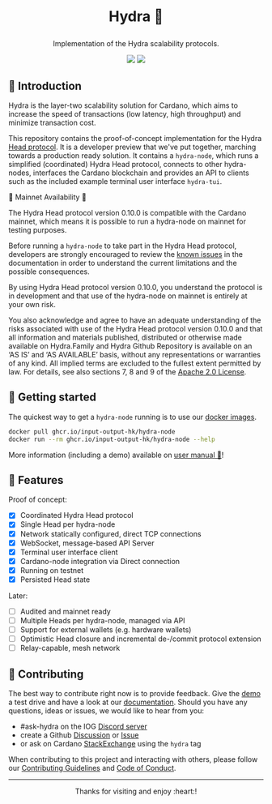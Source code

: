 
# <p align="center">Hydra :dragon_face:</p>

<div align="center">
  <p>Implementation of the Hydra scalability protocols.</p>
  <a href='https://github.com/input-output-hk/hydra/actions'><img src="https://img.shields.io/github/actions/workflow/status/input-output-hk/hydra/ci.yaml?branch=master&label=Tests&style=for-the-badge" /></a>
  <a href='https://github.com/input-output-hk/hydra/pkgs/container/hydra-node'><img src="https://img.shields.io/github/actions/workflow/status/input-output-hk/hydra/docker.yaml?branch=master&label=Docker&style=for-the-badge" /></a>
</div>

## :sunrise_over_mountains: Introduction

Hydra is the layer-two scalability solution for Cardano, which aims to increase
the speed of transactions (low latency, high throughput) and minimize
transaction cost.

This repository contains the proof-of-concept implementation for the Hydra [Head
protocol](https://eprint.iacr.org/2020/299.pdf). It is a developer preview that
we've put together, marching towards a production ready solution. It contains a
`hydra-node`, which runs a simplified (coordinated) Hydra Head protocol,
connects to other hydra-nodes, interfaces the Cardano blockchain and provides an
API to clients such as the included example terminal user interface `hydra-tui`.

:rotating_light: Mainnet Availability :rotating_light:

The Hydra Head protocol version 0.10.0 is compatible with the Cardano mainnet,
which means it is possible to run a hydra-node on mainnet for testing purposes.

Before running a `hydra-node` to take part in the Hydra Head protocol,
developers are strongly encouraged to review the [known issues][known-issues] in
the documentation in order to understand the current limitations and the
possible consequences.

By using Hydra Head protocol version 0.10.0, you understand the protocol is in
development and that use of the hydra-node on mainnet is entirely at your own
risk.

You also acknowledge and agree to have an adequate understanding of the risks
associated with use of the Hydra Head protocol version 0.10.0 and that all
information and materials published, distributed or otherwise made available on
Hydra.Family and Hydra Github Repository is available on an ‘AS IS’ and ‘AS
AVAILABLE’ basis, without any representations or warranties of any kind. All
implied terms are excluded to the fullest extent permitted by law. For details,
see also sections 7, 8 and 9 of the [Apache 2.0 License][license].

[known-issues]: https://hydra.family/head-protocol/getting-started/known-issues
[license]: ./LICENSE

## :rocket: Getting started

The quickest way to get a `hydra-node` running is to use our [docker
images](https://github.com/orgs/input-output-hk/packages?repo_name=hydra).

```sh
docker pull ghcr.io/input-output-hk/hydra-node
docker run --rm ghcr.io/input-output-hk/hydra-node --help
```

More information (including a demo) available on [user manual 📖](https://hydra.family/head-protocol/docs/getting-started)!

## :rainbow: Features

Proof of concept:
- [x] Coordinated Hydra Head protocol
- [x] Single Head per hydra-node
- [x] Network statically configured, direct TCP connections
- [x] WebSocket, message-based API Server
- [x] Terminal user interface client
- [x] Cardano-node integration via Direct connection
- [x] Running on testnet
- [x] Persisted Head state

Later:
- [ ] Audited and mainnet ready
- [ ] Multiple Heads per hydra-node, managed via API
- [ ] Support for external wallets (e.g. hardware wallets)
- [ ] Optimistic Head closure and incremental de-/commit protocol extension
- [ ] Relay-capable, mesh network

## :handshake: Contributing

The best way to contribute right now is to provide feedback. Give the
[demo](./demo) a test drive and have a look at our [documentation](https://hydra.family/head-protocol).
Should you have any questions, ideas or issues, we would like to hear from you:

- #ask-hydra on the IOG [Discord server](https://discord.gg/Qq5vNTg9PT)
- create a Github [Discussion](https://github.com/input-output-hk/hydra/discussions) or [Issue](https://github.com/input-output-hk/hydra/issues/new)
- or ask on Cardano [StackExchange](https://cardano.stackexchange.com/) using the `hydra` tag

When contributing to this project and interacting with others, please follow our [Contributing Guidelines](./CONTRIBUTING.md) and [Code of Conduct](./CODE-OF-CONDUCT.md).

---

<p align="center">
Thanks for visiting and enjoy :heart:!
</p>
